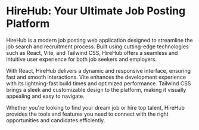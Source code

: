# HireHub: Your Ultimate Job Posting Platform

HireHub is a modern job posting web application designed to streamline the job search and recruitment process. Built using cutting-edge technologies such as React, Vite, and Tailwind CSS, HireHub offers a seamless and intuitive user experience for both job seekers and employers.

With React, HireHub delivers a dynamic and responsive interface, ensuring fast and smooth interactions. Vite enhances the development experience with its lightning-fast build times and optimized performance. Tailwind CSS brings a sleek and customizable design to the platform, making it visually appealing and easy to navigate.

Whether you're looking to find your dream job or hire top talent, HireHub provides the tools and features you need to connect with the right opportunities and candidates efficiently.
